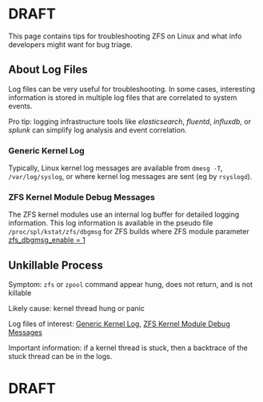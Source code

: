# DRAFT
This page contains tips for troubleshooting ZFS on Linux and what info developers might want for bug triage.
## About Log Files
Log files can be very useful for troubleshooting. In some cases, interesting information is stored in multiple log files that are correlated to system events.

Pro tip: logging infrastructure tools like _elasticsearch_, _fluentd_, _influxdb_, or _splunk_ can simplify log analysis and event correlation.

### Generic Kernel Log
Typically, Linux kernel log messages are available from `dmesg -T`, `/var/log/syslog`, or where kernel log messages are sent (eg by `rsyslogd`).

### ZFS Kernel Module Debug Messages 
The ZFS kernel modules use an internal log buffer for detailed logging information.
This log information is available in the pseudo file `/proc/spl/kstat/zfs/dbgmsg` for ZFS builds where ZFS module parameter [zfs_dbgmsg_enable = 1](https://github.com/zfsonlinux/zfs/wiki/ZFS-on-Linux-Module-Parameters#zfs_dbgmsg_enable)

## Unkillable Process
Symptom: `zfs` or `zpool` command appear hung, does not return, and is not killable

Likely cause: kernel thread hung or panic

Log files of interest: [Generic Kernel Log](#generic-kernel-log), [ZFS Kernel Module Debug Messages](#zfs-kernel-module-debug-messages)

Important information: if a kernel thread is stuck, then a backtrace of the stuck thread can be in the logs.

# DRAFT
